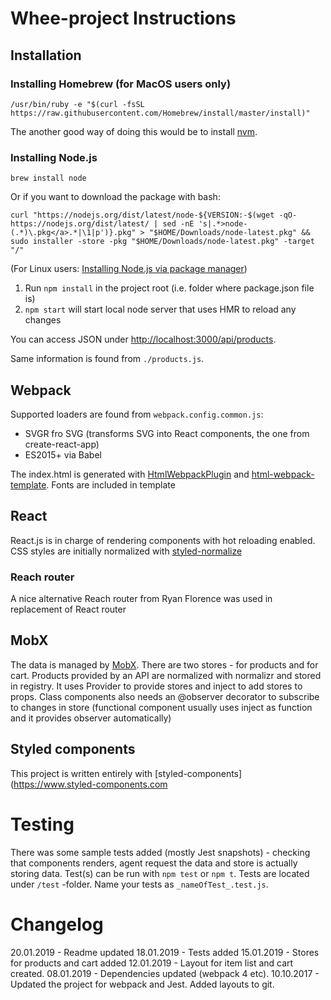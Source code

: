 # Whee-project Instructions


## Installation 

### Installing Homebrew (for MacOS users only)
```
/usr/bin/ruby -e "$(curl -fsSL https://raw.githubusercontent.com/Homebrew/install/master/install)"
```
The another good way of doing this would be to install [nvm](https://github.com/creationix/nvm).


### Installing Node.js
```
brew install node
```
Or if you want to download the package with bash:
```
curl "https://nodejs.org/dist/latest/node-${VERSION:-$(wget -qO- https://nodejs.org/dist/latest/ | sed -nE 's|.*>node-(.*)\.pkg</a>.*|\1|p')}.pkg" > "$HOME/Downloads/node-latest.pkg" && sudo installer -store -pkg "$HOME/Downloads/node-latest.pkg" -target "/"
```
(For Linux users: [Installing Node.js via package manager](https://nodejs.org/en/download/package-manager/))

1. Run `npm install` in the project root (i.e. folder where package.json file is)
2. `npm start` will start local node server that uses HMR to reload any changes

You can access JSON under [http://localhost:3000/api/products](http://localhost:3000/api/products).

Same information is found from `./products.js`.

## Webpack

Supported loaders are found from `webpack.config.common.js`:
- SVGR fro SVG (transforms SVG into React components, the one from create-react-app)
- ES2015+ via Babel

The index.html is generated with [HtmlWebpackPlugin](https://github.com/jantimon/html-webpack-plugin) and [html-webpack-template](https://github.com/jaketrent/html-webpack-template). Fonts are included in template

## React

React.js is in charge of rendering components with hot reloading enabled. CSS styles are initially normalized with [styled-normalize](https://github.com/sergeysova/styled-normalize)

### Reach router

A nice alternative Reach router from Ryan Florence was used in replacement of React router

## MobX

The data is managed by [MobX](https://github.com/mobxjs/mobx). There are two stores - for products and for cart. Products provided by an API are normalized with normalizr and stored in registry.
It uses Provider to provide stores and inject to add stores to props. Class components also needs an @observer decorator to subscribe to changes in store (functional component usually uses inject as function and it provides observer automatically)

## Styled components
This project is written entirely with [styled-components](https://www.styled-components.com

# Testing

There was some sample tests added (mostly Jest snapshots) - checking that components renders, agent request the data and store is actually storing data.
Test(s) can be run with `npm test` or `npm t`. Tests are located under `/test` -folder. Name your tests as `_nameOfTest_.test.js`.

# Changelog
20.01.2019 - Readme updated
18.01.2019 - Tests added
15.01.2019 - Stores for products and cart added
12.01.2019 - Layout for item list and cart created.
08.01.2019 - Dependencies updated (webpack 4 etc).
10.10.2017 - Updated the project for webpack and Jest. Added layouts to git.